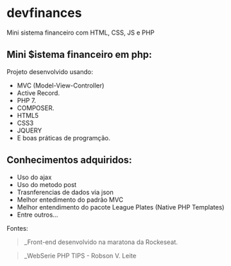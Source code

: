 # devfinances
Mini sistema financeiro com HTML, CSS, JS e PHP

## Mini $istema financeiro em php:

Projeto desenvolvido usando:

- MVC (Model-View-Controller)
- Active Record.
- PHP 7.
- COMPOSER.
- HTML5
- CSS3
- JQUERY
- E boas práticas de programção.

## Conhecimentos adquiridos:
* Uso do ajax
* Uso do metodo post
* Trasnferencias de dados via json
* Melhor entedimento do padrão MVC
* Melhor entendimento do pacote League Plates (Native PHP Templates)
* Entre outros...

Fontes:
>_Front-end desenvolvido na maratona da Rockeseat.

>_WebSerie PHP TIPS - Robson V. Leite




